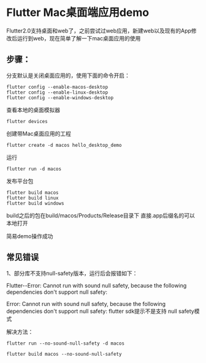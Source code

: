 # Flutter Mac桌面端应用demo

Flutter2.0支持桌面和web了，之前尝试过web应用，新建web以及现有的App修改后运行到web，现在简单了解一下mac桌面应用的使用

## 步骤：
分支默认是关闭桌面应用的，使用下面的命令开启：
        
    flutter config --enable-macos-desktop
    flutter config --enable-linux-desktop
    flutter config --enable-windows-desktop
查看本地的桌面模拟器

    flutter devices

创建带Mac桌面应用的工程

    flutter create -d macos hello_desktop_demo

运行

    flutter run -d macos


发布平台包

    flutter build macos
    flutter build linux
    flutter build windows

build之后的包在build/macos/Products/Release目录下
直接.app后缀名的可以本地打开

简易demo操作成功

## 常见错误

1、部分库不支持null-safety版本，运行后会报错如下：

Flutter--Error: Cannot run with sound null safety, because the following dependencies don't support null safety:

Error: Cannot run with sound null safety, because the following dependencies
don't support null safety:
flutter sdk提示不是支持 null safety模式

解决方法：

    flutter run --no-sound-null-safety -d macos

    flutter build macos --no-sound-null-safety